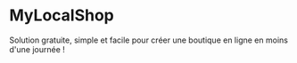 # MyLocalShop
Solution gratuite, simple et facile pour créer une boutique en ligne en moins d'une journée !
